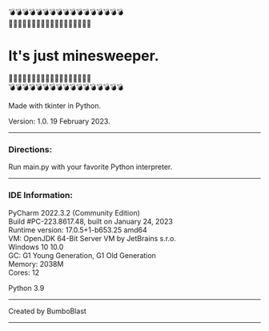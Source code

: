 💣💣💣💣💣💣💣💣💣💣💣💣💣💣💣💣💣<br>
🚩🚩🚩🚩🚩🚩🚩🚩🚩🚩🚩🚩🚩🚩🚩🚩🚩🚩<br> 
# It's just minesweeper.<br>
🚩🚩🚩🚩🚩🚩🚩🚩🚩🚩🚩🚩🚩🚩🚩🚩🚩🚩<br>
💣💣💣💣💣💣💣💣💣💣💣💣💣💣💣💣💣<br>

<p> Made with tkinter in Python.
<p> Version: 1.0. 19 February 2023.

--------------------------------------------

### Directions:
Run main.py with your favorite Python interpreter.

--------------------------------------------
### IDE Information:
PyCharm 2022.3.2 (Community Edition)<br>
Build #PC-223.8617.48, built on January 24, 2023<br>
Runtime version: 17.0.5+1-b653.25 amd64<br>
VM: OpenJDK 64-Bit Server VM by JetBrains s.r.o.<br>
Windows 10 10.0<br>
GC: G1 Young Generation, G1 Old Generation<br>
Memory: 2038M<br>
Cores: 12<br>

Python 3.9

--------------------------------------------
Created by BumboBlast

--------------------------------------------

